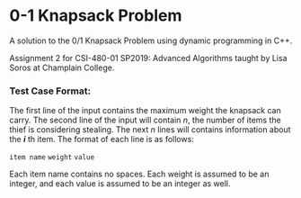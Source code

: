 # 0-1 Knapsack Problem
A solution to the 0/1 Knapsack Problem using dynamic programming in C++.

Assignment 2 for CSI-480-01 SP2019: Advanced Algorithms taught by Lisa Soros at Champlain College.


### Test Case Format:

The first line of the input contains the maximum weight the knapsack can carry. The second line of the input will contain *n*, the number of items the thief is considering stealing. The next *n* lines will contains information about the **_i_** th item. The format of each line is as follows:

 

`item name` `weight` `value`

 

Each item name contains no spaces. 
Each weight is assumed to be an integer, and each value is assumed to be an integer as well.

